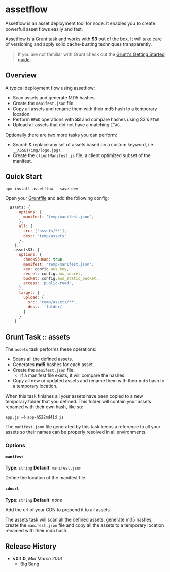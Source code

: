 # assetflow

Assetflow is an asset deployment tool for node. It enables you to create powerfull asset flows easily and fast.

Assetflow is a [Grunt task][grunt] and works with **S3** out of the box. It will take care of versioning and apply solid cache-busting techniques transparently.

> If you are not familiar with Grunt check out the [Grunt's Getting Started guide][Getting Started].

## Overview

A typical deployment flow using assetflow:

* Scan assets and generate MD5 hashes.
* Create the `manifest.json` file.
* Copy all assets and rename them with their md5 hash to a temporary location.
* Perform `HEAD` operations with **S3** and compare hashes using S3's `ETAG`.
* Upload all assets that did not have a matching `ETAG`.

Optionally there are two more tasks you can perform:

* Search & replace any set of assets based on a custom keyword, i.e. `__ASSET(img/logo.jpg)`.
* Create the `clientManifest.js` file, a client optimized subset of the manifest.

## Quick Start

```shell
npm install assetflow --save-dev
```

Open your [Gruntfile][] and add the following config:

```js
  assets: {
      options: {
        manifest: 'temp/manifest.json',
      },
      all: {
        src: ['assets/**'],
        dest: 'temp/assets'
      },
    },
    assetsS3: {
      options: {
        checkS3Head: true,
        manifest: 'temp/manifest.json',
        key: config.aws_key,
        secret: config.aws_secret,
        bucket: config.aws_static_bucket,
        access: 'public-read',
      },
      target: {
        upload: {
          src: 'temp/assets/**',
          dest:  'folder/'
        }
      }
    }
```

## Grunt Task :: assets

The `assets` task performs these operations:

* Scans all the defined assets.
* Generates **md5** hashes for each asset.
* Create the `manifest.json` file.
  - If a manifest file exists, it will compare the hashes.
* Copy all new or updated assets and rename them with their md5 hash to a temporary location.

When this task finishes all your assets have been copied to a new temporary folder that you defined. This folder will contain your assets renamed with their own hash, like so:

`app.js` --> `app-h522md41d.js`

The `manifest.json` file generated by this task keeps a reference to all your assets so their names can be properly resolved in all environments.

### Options

#### `manifest`
**Type**: `string` **Default**: `manifest.json`

Define the location of the manifest file.

#### `cdnurl`
**Type**: `string` **Default**: *none*

Add the url of your CDN to prepend it to all assets.



The assets task will scan all the defined assets, generate md5 hashes, create the `manifest.json` file and copy all the assets to a temporary location renamed with their md5 hash.

## Release History
- **v0.1.0**, *Mid March 2013*
  - Big Bang


[grunt]: http://gruntjs.com/
[Getting Started]: https://github.com/gruntjs/grunt/wiki/Getting-started
[package.json]: https://npmjs.org/doc/json.html
[DOMContentLoaded]: https://developer.mozilla.org/en-US/docs/Mozilla_event_reference/DOMContentLoaded_(event) "MDN DOMContentLoaded event"
[mantriDeps]: https://github.com/thanpolas/mantri/wiki/Grunt-Task-mantriDeps "The mantriDeps grunt task"
[mantriBuild]: https://github.com/thanpolas/mantri/wiki/Grunt-Task-mantriBuild "The mantriBuild grunt task"
[Gruntfile]: https://github.com/gruntjs/grunt/wiki/Sample-Gruntfile "Grunt's Gruntfile.js"
[ToDoApp]: https://github.com/thanpolas/todoAppMantri "The classical ToDo MVC app using Mantri's dependency management system"
